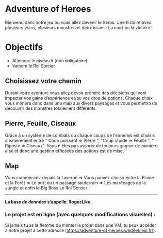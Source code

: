 # Adventure of Heroes

Bienvenu dans notre jeu ou vous allez devenir le héros. Une histoire avec plusieurs voies, plusieurs monstres et deux issues: La mort ou la victoire !

# Objectifs
- Atteindre le niveau 5 (non obligatoire)
- Vaincre le Roi Sorcier

## Choisissez votre chemin
Durant votre aventure vous allez devoir prendre des décisions qui vont impacter vos gains d’expérience et/ou vos drop de potions. Chaque choix vous mènera donc dans une map aux divers paysages et vous permettra de découvrir des monstres totalement différents. 

## Pierre, Feuille, Ciseaux
Grâce à un système de combats  ou chaque coups de l'ennemis est choisis aléatoirement entre " Coup puissant => Pierre ", "Coup rapide => Feuille ", " Riposte => Ciseaux". 
Vous n'êtes pas assurer de toujours gagner de manière aisé et donc une gestion efficaces des potions est de mise. 

## Map
Vous commencez depuis la Taverne => Vous pouvez choisir entre la Plaine et la Forêt => Le port ou un passage souterrain => Les marécages ou  la Jungle et enfin le Big Boss Le Roi Sorcier !

---
  **La base de données s'appelle: RogueLike.**
  
  
  ### Le projet est en ligne (avec quelques modifications visuelles) :
  Si jamais tu as la flemme de monter le projet dans une VM, tu peux accéder à notre projet à cette adresse (https://adventure-of-heroes.wesleyklein.fr/).
